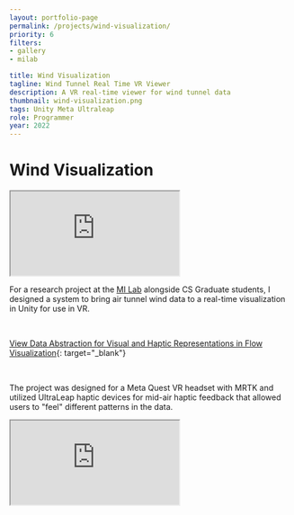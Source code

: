 ```yaml
---
layout: portfolio-page
permalink: /projects/wind-visualization/
priority: 6
filters:
- gallery
- milab

title: Wind Visualization
tagline: Wind Tunnel Real Time VR Viewer
description: A VR real-time viewer for wind tunnel data
thumbnail: wind-visualization.png
tags: Unity Meta Ultraleap
role: Programmer
year: 2022
---
```


# Wind Visualization

<iframe class="full aspect16-9" src="https://www.youtube.com/embed/PFHeb2d0LdI?autoplay=1&mute=1&loop=1&list=PLRNKKzTiLuHSRl2BjtAkN8wA_fSlHWb3t" allowfullscreen></iframe>

For a research project at the [MI Lab]({{site.url}}/mi-lab/) alongside CS Graduate students, I designed a system to bring air tunnel wind data to a real-time visualization in Unity for use in VR.

<br>

[View Data Abstraction for Visual and Haptic Representations in Flow Visualization](https://dl.acm.org/doi/10.1145/3562939.3565651){: target="_blank"}

<br>

The project was designed for a Meta Quest VR headset with MRTK and utilized UltraLeap haptic devices for mid-air haptic feedback that allowed users to "feel" different patterns in the data.

<iframe class="full aspect16-9" src="https://www.youtube.com/embed/eBcdxERYDcg?autoplay=1&mute=1&loop=1&list=PLRNKKzTiLuHTYPkFBMqiv6TM7w9CXXnb0" allowfullscreen></iframe>
